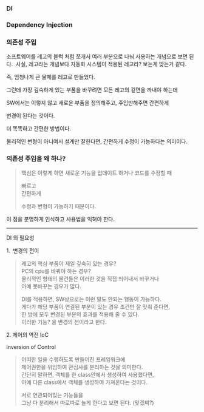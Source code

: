 ### DI

### Dependency Injection 

### 의존성 주입 

소프트웨어를 레고의 블럭 처럼 쪼개서 여러 부분으로 나눠 사용하는 개념으로 보면 된다. 
사실, 레고라는 개념보다 자동화 시스템이 적용된 레고라? 보는게 맞는거 같다.

즉, 엄청나게 큰 물체를 레고로 만들었다.

그런데 가장 깊숙하게 있는 부품을 바꾸려면 모든 레고의 겉면을 까내야 하는데

SW에서는 이렇지 않고 새로운 부품을 정의해주고, 주입만해주면 간편하게

변경이 된다는 것이다.

더 똑똑하고 간편한 방법이다.

물리적인 변형이 아니여서 설계만 잘한다면, 간편하게 수정이 가능하다는 의미이다.

### 의존성 주입을 왜 하나? 

> 핵심은 이렇게 하면 새로운 기능을 업데이트 하거나 코드를 수정할 때
>
> 빠르고   
> 간편하게
>
> 수정과 변형이 가능하기 때문이다.

이 점을 분명하게 인식하고 사용법을 익혀야 한다.

---

DI 의 필요성

1.  변경의 전이

> 레고의 핵심 부품이 제일 깊숙히 있는 경우?  
> PC의 cpu를 바꿔야 하는 경우?  
> 물리적인 형태의 물건들은 이러한 것을 직접 띄어내서 바꾸거나   
> 아예 못바꾸는 경우가 많다.
>
> DI를 적용하면, SW상으로는 이런 말도 안되는 행동이 가능하다.   
> 게다가 해당 부품이 연결된 부분이 있는 경우 조건만 잘 맞춰 준다면,   
> 한 방에 모두 변경된 부분의 효과를 적용해 줄 수 있다.   
> 이러한 기능? 을 변경의 전이라고 한다.

2\. 제어의 역전 IoC

Inversion of Control

> 어떠한 일을 수행하도록 만들어진 프레임워크에   
> 제어권한을 위임하여 관심사를 분리하는 것을 의미한다.  
> 간단히 말하면, 객체를 한 class안에서 생성하여 사용했다면,   
> 아예 다른 class에서 객체를 생성하여 가져온다는 것이다.
>
> 서로 연관되어있는 기능들을  
> 그냥 다 분리해서 따로따로 놀게 한다고 보면 된다. (맞겠찌?)
